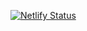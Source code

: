 [![Netlify Status](https://api.netlify.com/api/v1/badges/d4fe1377-08bd-4d3f-814d-9725ee798421/deploy-status)](https://app.netlify.com/sites/lsqr/deploys)
